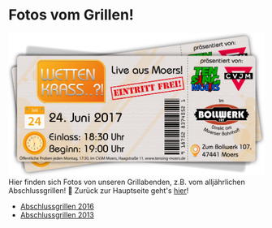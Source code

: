 # Fotos vom Grillen!
![TEN SING Moers Logo](../../footage/banner2017/WettenKrass-Ticket-cutout-500dpi-01.png)
Hier finden sich Fotos von unseren Grillabenden, z.B. vom alljährlichen Abschlussgrillen! :tada: Zurück zur Hauptseite geht's [hier](../../Links.md)!

* [Abschlussgrillen 2016](http://bit.ly/Abschlussgrillen16)
* [Abschlussgrillen 2013](http://bit.ly/Abschlussgrillen13)

